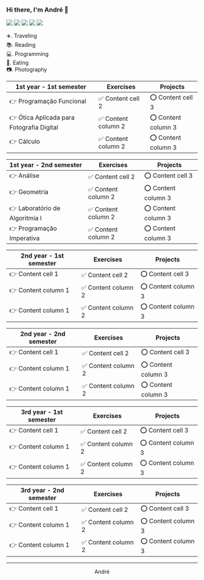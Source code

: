 ### Hi there, I'm André 👋



<p>
  <img src="https://img.shields.io/badge/Python-3776AB?style=for-the-badge&logo=python&logoColor=white" />
  <img src="https://img.shields.io/badge/C-00599C?style=for-the-badge&logo=c&logoColor=white" />
  <img src="https://img.shields.io/badge/C%23-239120?style=for-the-badge&logo=c-sharp&logoColor=white" />
  <img src="https://img.shields.io/badge/Java-ED8B00?style=for-the-badge&logo=java&logoColor=white" 
  <img src="https://img.shields.io/badge/json-5E5C5C?style=for-the-badge&logo=json&logoColor=white" />
  <img src="https://img.shields.io/badge/MySQL-00000F?style=for-the-badge&logo=mysql&logoColor=white" />
</p>

 ✈️. Traveling  
 📚. Reading  
 💻. Programming  
 🍜. Eating  
 📷. Photography  
 
1st year - 1st semester | Exercises | Projects
------------ | ------------- | -------------
👉 Programação Funcional | ✅ Content cell 2 | ⭕️ Content cell 3
👉 Ótica Aplicada para Fotografia Digital | ✅ Content column 2 | ⭕️ Content column 3
👉 Cálculo | ✅ Content column 2 | ⭕️ Content column 3

1st year - 2nd semester | Exercises | Projects
------------ | ------------- | -------------
👉 Análise | ✅ Content cell 2 | ⭕️ Content cell 3
👉 Geometria | ✅ Content column 2 | ⭕️ Content column 3
👉 Laboratório de Algoritmia I | ✅ Content column 2 | ⭕️ Content column 3
👉 Programação Imperativa | ✅ Content column 2 | ⭕️ Content column 3

2nd year - 1st semester | Exercises | Projects
------------ | ------------- | -------------
👉 Content cell 1 | ✅ Content cell 2 | ⭕️ Content cell 3
👉 Content column 1 | ✅ Content column 2 | ⭕️ Content column 3
👉 Content column 1 | ✅ Content column 2 | ⭕️ Content column 3

2nd year - 2nd semester | Exercises | Projects
------------ | ------------- | -------------
👉 Content cell 1 | ✅ Content cell 2 | ⭕️ Content cell 3
👉 Content column 1 | ✅ Content column 2 | ⭕️ Content column 3
👉 Content column 1 | ✅ Content column 2 | ⭕️ Content column 3

3rd year - 1st semester | Exercises | Projects
------------ | ------------- | -------------
👉 Content cell 1 | ✅ Content cell 2 | ⭕️ Content cell 3
👉 Content column 1 | ✅ Content column 2 | ⭕️ Content column 3
👉 Content column 1 | ✅ Content column 2 | ⭕️ Content column 3

3rd year - 2nd semester | Exercises | Projects
------------ | ------------- | -------------
👉 Content cell 1 | ✅ Content cell 2 | ⭕️ Content cell 3
👉 Content column 1 | ✅ Content column 2 | ⭕️ Content column 3
👉 Content column 1 | ✅ Content column 2 | ⭕️ Content column 3

---
<p align="center"> André </p>
